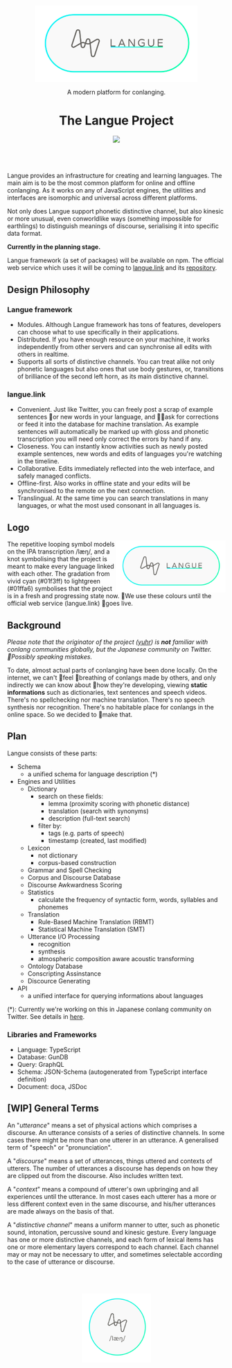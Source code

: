 <div style="text-align: center; margin: 64px">
  <img src="./res/logo-langue.svg"
       style="width: 512px; vertical-align: middle;">
  <p>A modern platform for conlanging.</p>
  <h1>The Langue Project</h1>
  <a href="https://gitter.im/langue-project/Lobby?utm_source=badge&utm_medium=badge&utm_campaign=pr-badge&utm_content=badge">
    <img src="https://badges.gitter.im/langue-project/Lobby.svg">
  </a>
</div>

Langue provides an infrastructure for creating and learning languages. The main aim is to be the most common platform for online and offline conlanging. As it works on any of JavaScript engines, the utilities and interfaces are isomorphic and universal across different platforms.

Not only does Langue support phonetic distinctive channel, but also kinesic or more unusual, even conworldlike ways (something impossible for earthlings) to distinguish meanings of discourse, serialising it into specific data format.

**Currently in the planning stage.**

Langue framework (a set of packages) will be available on npm. The official web service which uses it will be coming to [langue.link](https://langue.link/) and its [repository](https://github.com/yuhr/langue.link).

## Design Philosophy

### Langue framework

- Modules. Although Langue framework has tons of features, developers can choose what to use specifically in their applications.
- Distributed. If you have enough resource on your machine, it works independently from other servers and can synchronise all edits with others in realtime.
- Supports all sorts of distinctive channels. You can treat alike not only phonetic languages but also ones that use body gestures, or, transitions of brilliance of the second left horn, as its main distinctive channel.

### langue.link

- Convenient. Just like Twitter, you can freely post a scrap of example sentences or new words in your language, and ask for corrections or feed it into the database for machine translation. As example sentences will automatically be marked up with gloss and phonetic transcription you will need only correct the errors by hand if any.
- Closeness. You can instantly know activities such as newly posted example sentences, new words and edits of languages you're watching in the timeline.
- Collaborative. Edits immediately reflected into the web interface, and safely managed conflicts.
- Offline-first. Also works in offline state and your edits will be synchronised to the remote on the next connection.
- Translingual. At the same time you can search translations in many languages, or what the most used consonant in all languages is.

## Logo

<div style="float: right; ">
  <img src="./res/logo-langue.svg"
       style="width:253px; vertical-align: middle;">
</div>

The repetitive looping symbol models on the IPA transcription /læŋ/, and a knot symbolising that the project is meant to make every language linked with each other. The gradation from vivid cyan (#01f3ff) to lightgreen (#01ffa6) symbolises that the project is in a fresh and progressing state now. We use these colours until the official web service (langue.link) goes live.

## Background

*Please note that the originator of the project ([yuhr](https://github.com/yuhr)) is **not** familiar with conlang communities globally, but the Japanese community on Twitter. Possibly speaking mistakes.*

To date, almost actual parts of conlanging have been done locally. On the internet, we can't feel breathing of conlangs made by others, and only indirectly we can know about how they're developing, viewing **static informations** such as dictionaries, text sentences and speech videos. There's no spellchecking nor machine translation. There's no speech synthesis nor recognition. There's no habitable place for conlangs in the online space. So we decided to make that.

## Plan

Langue consists of these parts:

- Schema
  - a unified schema for language description (*)
- Engines and Utilities
  - Dictionary
    - search on these fields:
      - lemma (proximity scoring with phonetic distance)
      - translation (search with synonyms)
      - description (full-text search)
    - filter by:
      - tags (e.g. parts of speech)
      - timestamp (created, last modified)
  - Lexicon
    - not dictionary
    - corpus-based construction
  - Grammar and Spell Checking
  - Corpus and Discourse Database
  - Discourse Awkwardness Scoring
  - Statistics
    - calculate the frequency of syntactic form, words, syllables and phonemes
  - Translation
    - Rule-Based Machine Translation (RBMT)
    - Statistical Machine Translation (SMT)
  - Utterance I/O Processing
    - recognition
    - synthesis
    - atmospheric composition aware acoustic transforming
  - Ontology Database
  - Conscripting Assinstance
  - Discource Generating
- API
  - a unified interface for querying informations about languages

(*): Currently we're working on this in Japanese conlang community on Twitter. See details in [here](http://ja.conlinguistics.wikia.com/d/p/3086451138552552907).

### Libraries and Frameworks

- Language: TypeScript
- Database: GunDB
- Query: GraphQL
- Schema: JSON-Schema (autogenerated from TypeScript interface definition)
- Document: doca, JSDoc

## [WIP] General Terms

An "*utterance*" means a set of physical actions which comprises a discourse. An utterance consists of a series of distinctive channels. In some cases there might be more than one utterer in an utterance. A generalised term of "speech" or "pronunciation".

A "*discourse*" means a set of utterances, things uttered and contexts of utterers. The number of utterances a discourse has depends on how they are clipped out from the discourse. Also includes written text.

A "*context*" means a compound of utterer's own upbringing and all experiences until the utterance. In most cases each utterer has a more or less different context even in the same discourse, and his/her utterances are made always on the basis of that.

A "*distinctive channel*" means a uniform manner to utter, such as phonetic sound, intonation, percussive sound and kinesic gesture. Every language has one or more distinctive channels, and each form of lexical items has one or more elementary layers correspond to each channel. Each channel may or may not be necessary to utter, and sometimes selectable according to the case of utterance or discourse.

<div style="text-align: center; margin: 64px">
  <img src="./res/logo-langue-alt.svg"
       style="width: 159px; vertical-align: middle;">
</div>